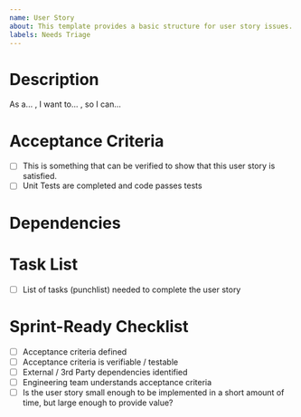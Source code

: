 ```yaml
---
name: User Story
about: This template provides a basic structure for user story issues.
labels: Needs Triage
---
```


# Description
As a... <persona>, I want to... <user action>, so I can... <user value>

<Link to Design if available>

# Acceptance Criteria

- [ ] This is something that can be verified to show that this user story is satisfied.
- [ ] Unit Tests are completed and code passes tests

# Dependencies

# Task List
- [ ] List of tasks (punchlist) needed to complete the user story


# Sprint-Ready Checklist 
- [ ] Acceptance criteria defined 
- [ ] Acceptance criteria is verifiable / testable 
- [ ] External / 3rd Party dependencies identified
- [ ] Engineering team understands acceptance criteria 
- [ ] Is the user story small enough to be implemented in a short amount of time, but large enough to provide value?
